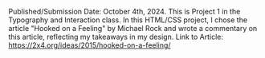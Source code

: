 Published/Submission Date: October 4th, 2024. 
This is Project 1 in the Typography and Interaction class. In this HTML/CSS project, I chose the article "Hooked on a Feeling" by Michael Rock and wrote a commentary on this article, reflecting my takeaways in my design.
Link to Article: https://2x4.org/ideas/2015/hooked-on-a-feeling/
